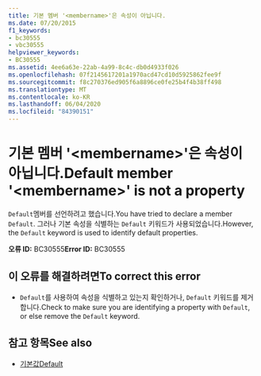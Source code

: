 ```yaml
---
title: 기본 멤버 '<membername>'은 속성이 아닙니다.
ms.date: 07/20/2015
f1_keywords:
- bc30555
- vbc30555
helpviewer_keywords:
- BC30555
ms.assetid: 4ee6a63e-22ab-4a99-8c4c-db0d4933f026
ms.openlocfilehash: 07f2145617201a1970acd47cd10d5925862fee9f
ms.sourcegitcommit: f8c270376ed905f6a8896ce0fe25b4f4b38ff498
ms.translationtype: MT
ms.contentlocale: ko-KR
ms.lasthandoff: 06/04/2020
ms.locfileid: "84390151"
---
```

# <a name="default-member-membername-is-not-a-property"></a><span data-ttu-id="88c62-102">기본 멤버 '\<membername>'은 속성이 아닙니다.</span><span class="sxs-lookup"><span data-stu-id="88c62-102">Default member '\<membername>' is not a property</span></span>
<span data-ttu-id="88c62-103">`Default`멤버를 선언하려고 했습니다.</span><span class="sxs-lookup"><span data-stu-id="88c62-103">You have tried to declare a member `Default`.</span></span> <span data-ttu-id="88c62-104">그러나 기본 속성을 식별하는 `Default` 키워드가 사용되었습니다.</span><span class="sxs-lookup"><span data-stu-id="88c62-104">However, the `Default` keyword is used to identify default properties.</span></span>  
  
 <span data-ttu-id="88c62-105">**오류 ID:** BC30555</span><span class="sxs-lookup"><span data-stu-id="88c62-105">**Error ID:** BC30555</span></span>  
  
## <a name="to-correct-this-error"></a><span data-ttu-id="88c62-106">이 오류를 해결하려면</span><span class="sxs-lookup"><span data-stu-id="88c62-106">To correct this error</span></span>  
  
- <span data-ttu-id="88c62-107">`Default`를 사용하여 속성을 식별하고 있는지 확인하거나, `Default` 키워드를 제거합니다.</span><span class="sxs-lookup"><span data-stu-id="88c62-107">Check to make sure you are identifying a property with `Default`, or else remove the `Default` keyword.</span></span>  
  
## <a name="see-also"></a><span data-ttu-id="88c62-108">참고 항목</span><span class="sxs-lookup"><span data-stu-id="88c62-108">See also</span></span>

- [<span data-ttu-id="88c62-109">기본값</span><span class="sxs-lookup"><span data-stu-id="88c62-109">Default</span></span>](../language-reference/modifiers/default.md)
